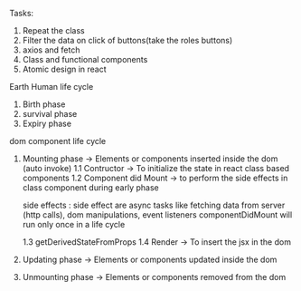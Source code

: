 Tasks:

1. Repeat the class
2. Filter the data on click of buttons(take the roles buttons)
3. axios and fetch
4. Class and functional components
5. Atomic design in react

Earth
Human life cycle

1. Birth phase
2. survival phase
3. Expiry phase

dom
component life cycle

1. Mounting phase -> Elements or components inserted inside the dom
   (auto invoke)
   1.1 Contructor -> To initialize the state in react class based components
   1.2 Component did Mount -> to perform the side effects in class component during early phase

   side effects : side effect are async tasks like fetching data from server (http calls), dom manipulations, event listeners
   componentDidMount will run only once in a life cycle

   1.3 getDerivedStateFromProps
   1.4 Render -> To insert the jsx in the dom

2. Updating phase -> Elements or components updated inside the dom
3. Unmounting phase -> Elements or components removed from the dom
